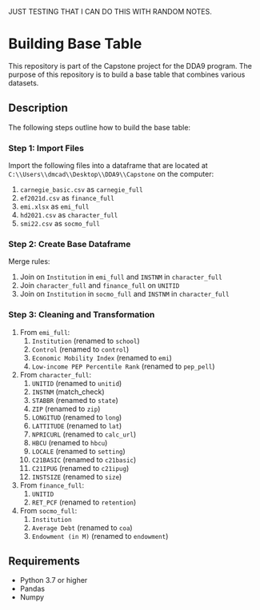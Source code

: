 JUST TESTING THAT I CAN DO THIS WITH RANDOM NOTES.

# Building Base Table

This repository is part of the Capstone project for the DDA9 program. The purpose of this repository is to build a base table that combines various datasets.

## Description

The following steps outline how to build the base table:

### Step 1: Import Files

Import the following files into a dataframe that are located at `C:\\Users\\dmcad\\Desktop\\DDA9\\Capstone` on the computer:

1. `carnegie_basic.csv` as `carnegie_full`
2. `ef2021d.csv` as `finance_full`
3. `emi.xlsx` as `emi_full`
4. `hd2021.csv` as `character_full`
5. `smi22.csv` as `socmo_full`

### Step 2: Create Base Dataframe

Merge rules:

1. Join on `Institution` in `emi_full` and `INSTNM` in `character_full`
2. Join `character_full` and `finance_full` on `UNITID`
3. Join on `Institution` in `socmo_full` and `INSTNM` in `character_full`

### Step 3: Cleaning and Transformation

1. From `emi_full`:
    1. `Institution` (renamed to `school`)
    2. `Control` (renamed to `control`)
    3. `Economic Mobility Index` (renamed to `emi`)
    4. `Low-income PEP Percentile Rank` (renamed to `pep_pell`)
2. From `character_full`:
    1. `UNITID` (renamed to `unitid`)
    2. `INSTNM` (match_check)
    3. `STABBR` (renamed to `state`)
    4. `ZIP` (renamed to `zip`)
    5. `LONGITUD` (renamed to `long`)
    6. `LATTITUDE` (renamed to `lat`)
    7. `NPRICURL` (renamed to `calc_url`)
    8. `HBCU` (renamed to `hbcu`)
    9. `LOCALE` (renamed to `setting`)
    10. `C21BASIC` (renamed to `c21basic`)
    11. `C21IPUG` (renamed to `c21ipug`)
    12. `INSTSIZE` (renamed to `size`)
3. From `finance_full`:
    1. `UNITID`
    2. `RET_PCF` (renamed to `retention`)
4. From `socmo_full`:
    1. `Institution`
    2. `Average Debt` (renamed to `coa`)
    3. `Endowment (in M)` (renamed to `endowment`)

## Requirements

- Python 3.7 or higher
- Pandas
- Numpy
